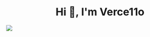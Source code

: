 <h1 align="center">Hi 👋, I'm Verce11o</h1>

<img src = 'https://images-wixmp-ed30a86b8c4ca887773594c2.wixmp.com/f/43455abc-b1fe-4279-80d6-f6d50c095e79/db9d0mt-03482a4c-824f-43f5-a21d-7b5a0506ca96.gif?token=eyJ0eXAiOiJKV1QiLCJhbGciOiJIUzI1NiJ9.eyJzdWIiOiJ1cm46YXBwOiIsImlzcyI6InVybjphcHA6Iiwib2JqIjpbW3sicGF0aCI6IlwvZlwvNDM0NTVhYmMtYjFmZS00Mjc5LTgwZDYtZjZkNTBjMDk1ZTc5XC9kYjlkMG10LTAzNDgyYTRjLTgyNGYtNDNmNS1hMjFkLTdiNWEwNTA2Y2E5Ni5naWYifV1dLCJhdWQiOlsidXJuOnNlcnZpY2U6ZmlsZS5kb3dubG9hZCJdfQ.jGpHGPJBXR9VDhOMywbvTYmLrWpf3uIsY42yVK2jtvI'/>

